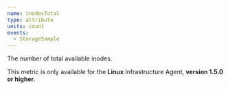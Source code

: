 ```yaml
---
name: inodesTotal
type: attribute
units: count
events:
  - StorageSample
---
```


The number of total available inodes.

This metric is only available for the **Linux** Infrastructure Agent, **version 1.5.0 or higher**.